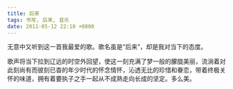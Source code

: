 ```yaml
---
title: 后来
tags: 书写, 后来, 音乐
date: 2011-05-12 22:10 +0800
---
```



无意中又听到这一首我最爱的歌。歌名虽是“后来”，却是我对当下的态度。

歌声将当下拉到辽远的时空外回望，使这一刻充满了梦一般的朦胧美丽，流淌着对此刻尚有而彼刻已杳的年少时代的怀念情怀，沁透无比的珍惜和眷恋，带着终极关怀的味道，拥有着要执子之手一起从不成熟走向长成的坚定。多么美。

